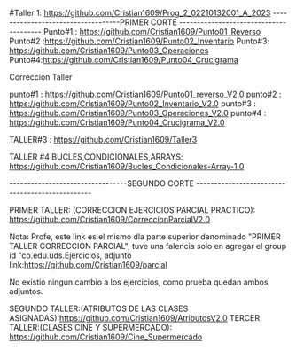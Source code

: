 #Taller 1: https://github.com/Cristian1609/Prog_2_02210132001_A_2023
-----------------------------------PRIMER CORTE ---------------------------------------
Punto#1 : https://github.com/Cristian1609/Punto01_Reverso
Punto#2 :https://github.com/Cristian1609/Punto02_Inventario
Punto#3: https://github.com/Cristian1609/Punto03_Operaciones
Punto#4:https://github.com/Cristian1609/Punto04_Crucigrama

Correccion Taller 

punto#1 :  https://github.com/Cristian1609/Punto01_reverso_V2.0
punto#2 : https://github.com/Cristian1609/Punto02_Inventario_V2.0
punto#3 : https://github.com/Cristian1609/Punto03_Operaciones_V2.0
punto#4 : https://github.com/Cristian1609/Punto04_Crucigrama_V2.0

TALLER#3 : https://github.com/Cristian1609/Taller3

TALLER #4 BUCLES,CONDICIONALES,ARRAYS: https://github.com/Cristian1609/Bucles_Condicionales-Array-1.0

---------------------------------SEGUNDO CORTE ------------------------------------------------

PRIMER TALLER: (CORRECCION EJERCICIOS PARCIAL PRACTICO): https://github.com/Cristian1609/CorreccionParcialV2.0

Nota: Profe, este link es el mismo dla parte superior denominado "PRIMER TALLER CORRECCION PARCIAL", tuve una falencia solo en agregar el group id "co.edu.uds.Ejercicios, adjunto link:https://github.com/Cristian1609/parcial

No existio ningun cambio a los ejercicios, como prueba quedan ambos adjuntos.

SEGUNDO TALLER:(ATRIBUTOS DE LAS CLASES ASIGNADAS):https://github.com/Cristian1609/AtributosV2.0
TERCER TALLER:(CLASES CINE Y SUPERMERCADO): https://github.com/Cristian1609/Cine_Supermercado

